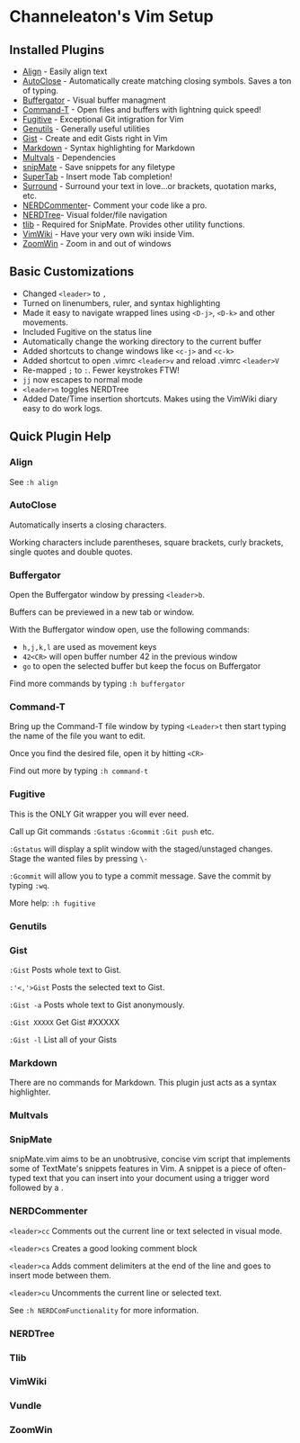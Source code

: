 # Channeleaton's Vim Setup

## Installed Plugins
* [Align](https://github.com/vim-scripts/Align) - Easily align text
* [AutoClose](https://github.com/vim-scripts/AutoClose) - Automatically create matching closing symbols. Saves a ton of typing.
* [Buffergator](https://github.com/vim-scripts/Buffergator) - Visual buffer managment
* [Command-T](https://github.com/vim-scripts/Command-T) - Open files and buffers with lightning quick speed!
* [Fugitive](https://github.com/tpope/vim-fugitive) - Exceptional Git intigration for Vim
* [Genutils](https://github.com/vim-scripts/genutils) - Generally useful utilities
* [Gist](https://github.com/vim-scripts/Gist.vim) - Create and edit Gists right in Vim
* [Markdown](https://github.com/hallison/vim-markdown) - Syntax highlighting for Markdown
* [Multvals](https://github.com/vim-scripts/multvals.vim) - Dependencies
* [snipMate](https://github.com/garbas/vim-snipmate) - Save snippets for any filetype
* [SuperTab](https://github.com/ervandew/supertab) - Insert mode Tab completion!
* [Surround](https://github.com/vim-scripts/surround.vim) - Surround your text in love...or brackets, quotation marks, etc.
* [NERDCommenter](https://github.com/scrooloose/nerdcommenter)- Comment your code like a pro.
* [NERDTree](https://github.com/scrooloose/nerdtree)- Visual folder/file navigation
* [tlib](https://github.com/tomtom/tlib_vim) - Required for SnipMate. Provides other utility functions.
* [VimWiki](https://github.com/vim-scripts/VimWiki) - Have your very own wiki inside Vim.
* [ZoomWin](https://github.com/vim-scripts/ZoomWin) - Zoom in and out of windows

## Basic Customizations

* Changed `<leader>` to `,`
* Turned on linenumbers, ruler, and syntax highlighting
* Made it easy to navigate wrapped lines using `<D-j>`, `<D-k>` and other movements.
* Included Fugitive on the status line
* Automatically change the working directory to the current buffer
* Added shortcuts to change windows like `<c-j>` and `<c-k>`
* Added shortcut to open .vimrc `<leader>v` and reload .vimrc `<leader>V`
* Re-mapped `;` to `:`. Fewer keystrokes FTW!
* `jj` now escapes to normal mode
* `<leader>n` toggles NERDTree
* Added Date/Time insertion shortcuts. Makes using the VimWiki diary easy to do work logs.

## Quick Plugin Help
### Align
See `:h align`

### AutoClose
Automatically inserts a closing characters.

Working characters include parentheses, square brackets, curly brackets, single quotes and double quotes. 

### Buffergator
Open the Buffergator window by pressing `<leader>b`.

Buffers can be previewed in a new tab or window.

With the Buffergator window open, use the following commands:

* `h,j,k,l` are used as movement keys
* `42<CR>` will open buffer number 42 in the previous window
* `go` to open the selected buffer but keep the focus on Buffergator

Find more commands by typing `:h buffergator` 

### Command-T
Bring up the Command-T file window by typing `<Leader>t` then start typing the name of the file you want to edit.

Once you find the desired file, open it by hitting `<CR>`

Find out more by typing `:h command-t`

### Fugitive
This is the ONLY Git wrapper you will ever need.

Call up Git commands `:Gstatus` `:Gcommit` `:Git push` etc.

`:Gstatus` will display a split window with the staged/unstaged changes. Stage the wanted files by pressing `\-`

`:Gcommit` will allow you to type a commit message. Save the commit by typing `:wq`.

More help: `:h fugitive` 

### Genutils

### Gist
`:Gist` Posts whole text to Gist.

`:'<,'>Gist` Posts the selected text to Gist.

`:Gist -a` Posts whole text to Gist anonymously.

`:Gist XXXXX` Get Gist #XXXXX

`:Gist -l` List all of your Gists

### Markdown
There are no commands for Markdown. This plugin just acts as a syntax highlighter.

### Multvals


### SnipMate
snipMate.vim aims to be an unobtrusive, concise vim script that implements some of TextMate's snippets features in Vim. A snippet is a piece of often-typed text that you can insert into your document using a trigger word followed by a <tab>.

### NERDCommenter
`<leader>cc` Comments out the current line or text selected in visual mode.

`<leader>cs` Creates a good looking comment block

`<leader>ca` Adds comment delimiters at the end of the line and goes to insert mode between them.

`<leader>cu` Uncomments the current line or selected text.

See `:h NERDComFunctionality` for more information.

### NERDTree

### Tlib

### VimWiki

### Vundle

### ZoomWin
